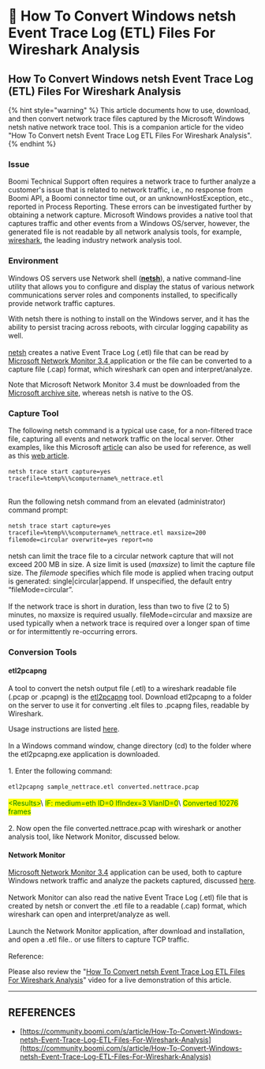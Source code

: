 # 🦈 How To Convert Windows netsh Event Trace Log (ETL) Files For Wireshark Analysis

## How To Convert Windows netsh Event Trace Log (ETL) Files For Wireshark Analysis

{% hint style="warning" %}
This article documents how to use, download, and then convert network trace files captured by the Microsoft Windows netsh native network trace tool. This is a companion article for the video "How To Convert netsh Event Trace Log ETL Files For Wireshark Analysis".
{% endhint %}

### Issue

Boomi Technical Support often requires a network trace to further analyze a customer's issue that is related to network traffic, i.e., no response from Boomi API, a Boomi connector time out, or an unknownHostException, etc., reported in Process Reporting.  These errors can be investigated further by obtaining a network capture.   Microsoft Windows provides a native tool that captures traffic and other events from a Windows OS/server, however, the generated file is not readable by all network analysis tools, for example, [wireshark](http://www.wireshark.org/about.html), the leading industry network analysis tool.

### Environment

Windows OS servers use Network shell ([**netsh**](https://learn.microsoft.com/en-us/previous-versions/windows/it-pro/windows-server-2008-r2-and-2008/cc754753\(v=ws.10\))), a native command-line utility that allows you to configure and display the status of various network communications server roles and components installed, to specifically provide network traffic captures.

With netsh there is nothing to install on the Windows server, and it has the ability to persist tracing across reboots, with circular logging capability as well. \
\
[netsh](https://learn.microsoft.com/en-us/windows/win32/ndf/using-netsh-to-manage-traces) creates a native Event Trace Log (.etl) file that can be read by [Microsoft Network Monitor 3.4 ](https://learn.microsoft.com/en-us/windows/win32/ndf/using-network-monitor-to-view-etl-files)application or the file can be converted to a capture file (.cap) format, which wireshark can open and interpret/analyze.&#x20;

Note that Microsoft Network Monitor 3.4 must be downloaded from the [Microsoft archive site](http://www.microsoft.com/en-us/download/details.aspx?id=4865), whereas netsh is native to the OS.

### Capture Tool

The following netsh command is a typical use case, for a non-filtered trace file, capturing all events and network traffic on the local server.  Other examples, like this Microsoft [article](https://techcommunity.microsoft.com/t5/iis-support-blog/capture-a-network-trace-without-installing-anything-amp-capture/ba-p/376503) can also be used for reference, as well as this [web article](https://chentiangemalc.wordpress.com/2012/02/22/netsh-traceuse-it/).\
\
`netsh trace start capture=yes tracefile=%temp%\%computername%_nettrace.etl`

\
Run the following netsh command from an elevated (administrator) command prompt:\
\
`netsh trace start capture=yes tracefile=%temp%\%computername%_nettrace.etl maxsize=200 filemode=circular overwrite=yes report=no`\
\
netsh can limit the trace file to a circular network capture that will not exceed 200 MB in size.  A size limit is used (_maxsize_) to limit the capture file size.  The _filemode_ specifies which file mode is applied when tracing output is generated: single|circular|append. If unspecified, the default entry “fileMode=circular”.   \
\
If the network trace is short in duration, less than two to five (2 to 5) minutes, no maxsize is required usually.  fileMode=circular and maxsize are used typically when a network trace is required over a longer span of time or for intermittently re-occurring errors.



### Conversion Tools

#### etl2pcapng

A tool to convert the netsh output file (.etl) to a wireshark readable file (.pcap or .pcapng) is the [etl2pcapng](https://github.com/microsoft/etl2pcapng/releases) tool.  Download etl2pcapng to a folder on the server to use it for converting .elt files to .pcapng files, readable by Wireshark.&#x20;

Usage instructions are listed [here](https://github.com/microsoft/etl2pcapng). \
\
In a Windows command window, change directory (cd) to the folder where the etl2pcapng.exe application is downloaded.\
\
1\.  Enter the following command:\
\
`etl2pcapng sample_nettrace.etl converted.nettrace.pcap`\
\
<mark style="color:green;">\<Results></mark>\ <mark style="color:green;">IF: medium=eth                  ID=0    IfIndex=3       VlanID=0</mark>\ <mark style="color:green;">Converted 10276 frames</mark>\
\
2\.  Now open the file converted.nettrace.pcap with wireshark or another analysis tool, like Network Monitor, discussed below.\
&#x20;

#### Network Monitor&#x20;

[Microsoft Network Monitor 3.4](http://www.microsoft.com/en-us/download/4865) application can be used, both to capture Windows network traffic and analyze the packets captured, discussed [here](https://learn.microsoft.com/en-us/troubleshoot/windows-client/networking/collect-data-using-network-monitor). \
\
Network Monitor can also read the native Event Trace Log (.etl) file that is created by netsh or convert the .etl file to a readable (.cap) format, which wireshark can open and interpret/analyze as well.\
\
Launch the Network Monitor application, after download and installation, and open a .etl file.. or use filters to capture TCP traffic.\
\
Reference:

Please also review the "[How To Convert netsh Event Trace Log ETL Files For Wireshark Analysis](https://www.youtube.com/watch?v=KG1g3itHkio)" video for a live demonstration of this article.



***

## REFERENCES

* [https://community.boomi.com/s/article/How-To-Convert-Windows-netsh-Event-Trace-Log-ETL-Files-For-Wireshark-Analysis](https://community.boomi.com/s/article/How-To-Convert-Windows-netsh-Event-Trace-Log-ETL-Files-For-Wireshark-Analysis)
